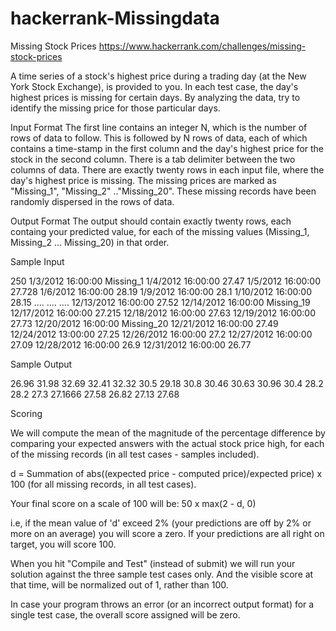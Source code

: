 # hackerrank-Missingdata

Missing Stock Prices
https://www.hackerrank.com/challenges/missing-stock-prices

A time series of a stock's highest price during a trading day (at the New York Stock Exchange), is provided to you. In each test case, the day's highest prices is missing for certain days. By analyzing the data, try to identify the missing price for those particular days.

Input Format
The first line contains an integer N, which is the number of rows of data to follow.
This is followed by N rows of data, each of which contains a time-stamp in the first column and the day's highest price for the stock in the second column. There is a tab delimiter between the two columns of data.
There are exactly twenty rows in each input file, where the day's highest price is missing. The missing prices are marked as "Missing_1", "Missing_2" .."Missing_20". These missing records have been randomly dispersed in the rows of data.

Output Format
The output should contain exactly twenty rows, each containg your predicted value, for each of the missing values (Missing_1, Missing_2 ... Missing_20) in that order.



Sample Input

250
1/3/2012 16:00:00   Missing_1
1/4/2012 16:00:00   27.47
1/5/2012 16:00:00   27.728
1/6/2012 16:00:00   28.19
1/9/2012 16:00:00   28.1
1/10/2012 16:00:00  28.15
....
....
....
12/13/2012 16:00:00 27.52
12/14/2012 16:00:00 Missing_19
12/17/2012 16:00:00 27.215
12/18/2012 16:00:00 27.63
12/19/2012 16:00:00 27.73
12/20/2012 16:00:00 Missing_20
12/21/2012 16:00:00 27.49
12/24/2012 13:00:00 27.25
12/26/2012 16:00:00 27.2
12/27/2012 16:00:00 27.09
12/28/2012 16:00:00 26.9
12/31/2012 16:00:00 26.77


Sample Output

26.96
31.98
32.69
32.41
32.32
30.5
29.18
30.8
30.46
30.63
30.96
30.4
28.2
28.2
27.3
27.1666
27.58
26.82
27.13
27.68


Scoring

We will compute the mean of the magnitude of the percentage difference by comparing your expected answers with the actual stock price high, for each of the missing records (in all test cases - samples included).

d = Summation of abs((expected price - computed price)/expected price) x 100 (for all missing records, in all test cases).

Your final score on a scale of 100 will be: 50 x max(2 - d, 0)

i.e, if the mean value of 'd' exceed 2% (your predictions are off by 2% or more on an average) you will score a zero. If your predictions are all right on target, you will score 100.

When you hit "Compile and Test" (instead of submit) we will run your solution against the three sample test cases only. And the visible score at that time, will be normalized out of 1, rather than 100.

In case your program throws an error (or an incorrect output format) for a single test case, the overall score assigned will be zero.
